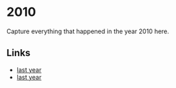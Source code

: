 # 2010

Capture everything that happened in the year 2010 here.

## Links
- [last year](calendar/years/2009.md)
- [last year](calendar/years/2011.md)
